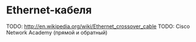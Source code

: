 # Ethernet-кабеля
TODO: http://en.wikipedia.org/wiki/Ethernet_crossover_cable
TODO: Cisco Network Academy
(прямой и обратный)
